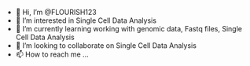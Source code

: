 - 👋 Hi, I’m @FLOURISH123
- 👀 I’m interested in Single Cell Data Analysis
- 🌱 I’m currently learning working with genomic data, Fastq files, Single Cell Data Analysis
- 💞️ I’m looking to collaborate on Single Cell Data Analysis
- 📫 How to reach me ...

<!---
FLOURISH123/FLOURISH123 is a ✨ special ✨ repository because its `README.md` (this file) appears on your GitHub profile.
You can click the Preview link to take a look at your changes.
--->
